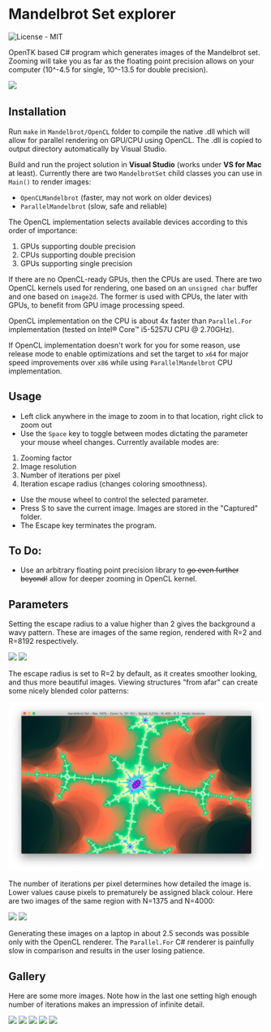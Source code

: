 Mandelbrot Set explorer
=============
![License - MIT](https://img.shields.io/github/license/JakuJ/mandelbrot-set-explorer.svg)

OpenTK based C# program which generates images of the Mandelbrot set. Zooming will take you as far as the floating point precision allows on your computer (10^-4.5 for single, 10^-13.5 for double precision).

![](./Examples/titular.png?raw=true)

Installation
------

Run `make` in `Mandelbrot/OpenCL` folder to compile the native .dll which will allow for parallel rendering on GPU/CPU using OpenCL. The .dll is copied to output directory automatically by Visual Studio.

Build and run the project solution in **Visual Studio** (works under **VS for Mac** at least). Currently there are two `MandelbrotSet` child classes you can use in `Main()` to render images:

* `OpenCLMandelbrot` (faster, may not work on older devices)
* `ParallelMandelbrot` (slow, safe and reliable)

The OpenCL implementation selects available devices according to this order of importance:

1. GPUs supporting double precision
2. CPUs supporting double precision
3. GPUs supporting single precision

If there are no OpenCL-ready GPUs, then the CPUs are used. There are two OpenCL kernels used for rendering, one based on an `unsigned char` buffer and one based on `image2d`. The former is used with CPUs, the later with GPUs, to benefit from GPU image processing speed.

OpenCL implementation on the CPU is about 4x faster than `Parallel.For` implementation (tested on Intel® Core™ i5-5257U CPU @ 2.70GHz).

If OpenCL implementation doesn't work for you for some reason, use release mode to enable optimizations and set the target to `x64` for major speed improvements over `x86` while using `ParallelMandelbrot` CPU implementation.

Usage
------

* Left click anywhere in the image to zoom in to that location, right click to zoom out
* Use the `Space` key to toggle between modes dictating the parameter your mouse wheel changes. Currently available modes are:
1. Zooming factor
2. Image resolution
3. Number of iterations per pixel
4. Iteration escape radius (changes coloring smoothness).
* Use the mouse wheel to control the selected parameter.
* Press S to save the current image. Images are stored in the "Captured" folder.
* The Escape key terminates the program.

To Do:
-----
* Use an arbitrary floating point precision library to ~~go even further beyond!~~ allow for deeper zooming in OpenCL kernel.

Parameters
----
Setting the escape radius to a value higher than 2 gives the background a wavy pattern. These are images of the same region, rendered with R=2 and R=8192 respectively.

![](./Examples/low_radius.png?raw=true)
![](./Examples/high_radius.png?raw=true)

The escape radius is set to R=2 by default, as it creates smoother looking, and thus more beautiful images. Viewing structures "from afar" can create some nicely blended color patterns:

![](./Examples/nice_colours.png?raw=true)

The number of iterations per pixel determines how detailed the image is. Lower values cause pixels to prematurely be assigned black colour. Here are two images of the same region with N=1375 and N=4000:

![](./Examples/low_iterations.png?raw=true)
![](./Examples/high_iterations.png?raw=true)

Generating these images on a laptop in about 2.5 seconds was possible only with the OpenCL renderer. The `Parallel.For` C# renderer is painfully slow in comparison and results in the user losing patience.

Gallery
-------

Here are some more images. Note how in the last one setting high enough number of iterations makes an impression of infinite detail.

![](./Examples/minibrot.png?raw=true)
![](./Examples/dragon.png?raw=true)
![](./Examples/recursion.png?raw=true)
![](./Examples/blade.png?raw=true)
![](./Examples/infinite_detail.png?raw=true)